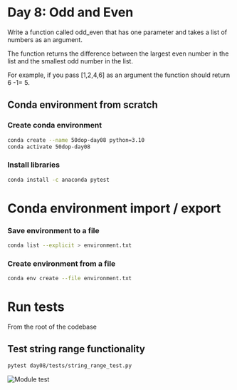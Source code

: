 # Day 8: Odd and Even

Write a function called odd_even that has one parameter and takes a list of numbers as an argument. 

The function returns the difference between the largest even number in the list and the smallest odd number in the list. 

For example, if you pass [1,2,4,6] as an argument the function should return 6 -1= 5.

## Conda environment from scratch

### Create conda environment

``` bash
conda create --name 50dop-day08 python=3.10 
conda activate 50dop-day08
```

### Install libraries

``` bash
conda install -c anaconda pytest
```

# Conda environment import / export

### Save environment to a file

``` bash
conda list --explicit > environment.txt
```

### Create environment from a file

``` bash
conda env create --file environment.txt
```

# Run tests

From the root of the codebase

## Test string range functionality

``` bash
pytest day08/tests/string_range_test.py
```

![Module test](image-day08-test-module.png "Module test")
